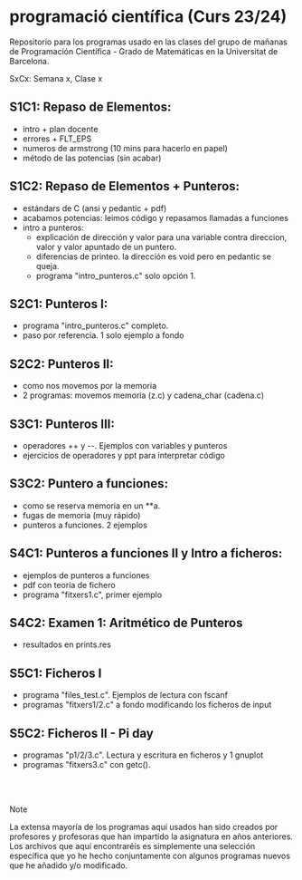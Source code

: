 # programació científica (Curs 23/24)
Repositorio para los programas usado en las clases del grupo de mañanas de Programación Científica - Grado de Matemáticas en la Universitat de Barcelona. 

SxCx: Semana x, Clase x


S1C1: Repaso de Elementos:
--------------------------
- intro + plan docente
- errores + FLT_EPS 
- numeros de armstrong (10 mins para hacerlo en papel)
- método de las potencias (sin acabar)

S1C2: Repaso de Elementos + Punteros:
-------------------------------------
- estándars de C (ansi y pedantic + pdf)
- acabamos potencias: leimos código y repasamos llamadas a funciones
- intro a punteros:
	- explicación de dirección y valor para una variable contra direccion, valor y valor apuntado de un puntero.
	- diferencias de printeo. la dirección es void pero en pedantic se queja.
	- programa "intro_punteros.c" solo opción 1. 

S2C1: Punteros I:
-----------------
- programa "intro_punteros.c" completo.
- paso por referencia. 1 solo ejemplo a fondo

S2C2: Punteros II:
------------------
- como nos movemos por la memoria 
- 2 programas: movemos memoria (z.c) y cadena_char (cadena.c)

S3C1: Punteros III:
-------------------
- operadores ++ y --. Ejemplos con variables y punteros 
- ejercicios de operadores y ppt para interpretar código

S3C2: Puntero a funciones:
--------------------------
- como se reserva memoria en un **a.
- fugas de memoria (muy rápido)
- punteros a funciones. 2 ejemplos

S4C1: Punteros a funciones II y Intro a ficheros:
-------------------------------------------------
- ejemplos de punteros a funciones
- pdf con teoría de fichero
- programa "fitxers1.c", primer ejemplo

S4C2: Examen 1: Aritmético de Punteros
--------------------------------------
- resultados en prints.res

S5C1: Ficheros I
----------------
- programa "files_test.c". Ejemplos de lectura con fscanf
- programas "fitxers1/2.c" a fondo modificando los ficheros de input

S5C2: Ficheros II - Pi day
--------------------------
- programas "p1/2/3.c". Lectura y escritura en ficheros y 1 gnuplot
- programas "fitxers3.c" con getc().


</br></br>
> [!NOTE]
> La extensa mayoría de los programas aquí usados han sido creados por profesores y profesoras que han impartido la asignatura en años anteriores. Los archivos que aquí encontraréis es simplemente una selección específica que yo he hecho conjuntamente con algunos programas nuevos que he añadido y/o modificado.
